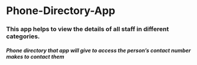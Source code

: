 # Phone-Directory-App
### This app helps to view the details of all staff in different categories. 
##### Phone directory that app will give to access the person’s contact number makes to contact them


